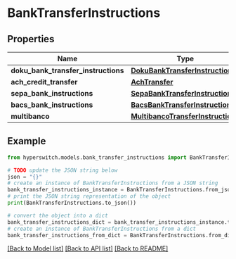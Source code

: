 # BankTransferInstructions


## Properties

Name | Type | Description | Notes
------------ | ------------- | ------------- | -------------
**doku_bank_transfer_instructions** | [**DokuBankTransferInstructions**](DokuBankTransferInstructions.md) |  | 
**ach_credit_transfer** | [**AchTransfer**](AchTransfer.md) |  | 
**sepa_bank_instructions** | [**SepaBankTransferInstructions**](SepaBankTransferInstructions.md) |  | 
**bacs_bank_instructions** | [**BacsBankTransferInstructions**](BacsBankTransferInstructions.md) |  | 
**multibanco** | [**MultibancoTransferInstructions**](MultibancoTransferInstructions.md) |  | 

## Example

```python
from hyperswitch.models.bank_transfer_instructions import BankTransferInstructions

# TODO update the JSON string below
json = "{}"
# create an instance of BankTransferInstructions from a JSON string
bank_transfer_instructions_instance = BankTransferInstructions.from_json(json)
# print the JSON string representation of the object
print(BankTransferInstructions.to_json())

# convert the object into a dict
bank_transfer_instructions_dict = bank_transfer_instructions_instance.to_dict()
# create an instance of BankTransferInstructions from a dict
bank_transfer_instructions_from_dict = BankTransferInstructions.from_dict(bank_transfer_instructions_dict)
```
[[Back to Model list]](../README.md#documentation-for-models) [[Back to API list]](../README.md#documentation-for-api-endpoints) [[Back to README]](../README.md)


